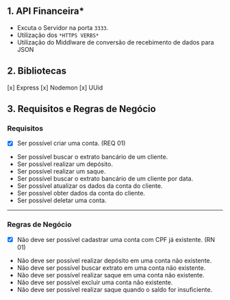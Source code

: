 ## 1. API Financeira*
  
  * Excuta o Servidor na porta `3333`.
  * Utilização dos `*HTTPS VERBS*`
  * Utilização do Middlware de conversão de recebimento de dados para JSON


## 2. Bibliotecas
  [x] Express
  [x] Nodemon
  [x] UUid

## 3. Requisitos e Regras de Negócio

### Requisitos
  - [x] Ser possível criar uma conta. (REQ 01)
  - Ser possível buscar o extrato bancário de um cliente.
  - Ser possível realizar um depósito.
  - Ser possível realizar um saque.
  - Ser possível buscar o extrato bancário de um cliente por data.
  - Ser possível atualizar os dados da conta do cliente.
  - Ser possível obter dados da conta do cliente.
  - Ser possível deletar uma conta.

---

### Regras de Negócio
  - [x] Não deve ser possível cadastrar uma conta com CPF já existente. (RN 01)
  - Não deve ser possível realizar depósito em uma conta não existente.
  - Não deve ser possível buscar extrato em uma conta não existente.
  - Não deve ser possível realizar saque em uma conta não existente.
  - Não deve ser possível excluir uma conta não existente.
  - Não deve ser possível realizar saque quando o saldo for insuficiente.